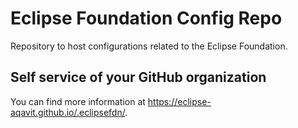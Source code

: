 # Eclipse Foundation Config Repo

Repository to host configurations related to the Eclipse Foundation.

## Self service of your GitHub organization

You can find more information at <https://eclipse-aqavit.github.io/.eclipsefdn/>.
